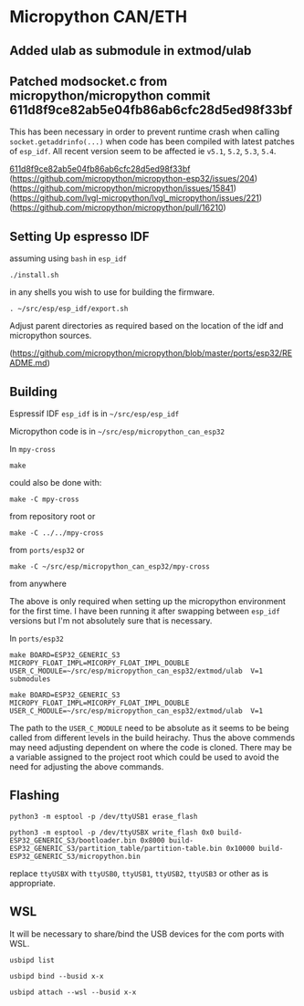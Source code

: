 # Micropython CAN/ETH

## Added ulab as submodule in extmod/ulab

## Patched modsocket.c from micropython/micropython commit 611d8f9ce82ab5e04fb86ab6cfc28d5ed98f33bf

This has been necessary in order to prevent runtime crash when calling `socket.getaddrinfo(...)` when code has been compiled with latest patches of `esp_idf`.
All recent version seem to be affected ie `v5.1`, `5.2`, `5.3`, `5.4`.

[611d8f9ce82ab5e04fb86ab6cfc28d5ed98f33bf](https://github.com/micropython/micropython/commit/611d8f9ce82ab5e04fb86ab6cfc28d5ed98f33bf) </br>
(https://github.com/micropython/micropython-esp32/issues/204)</br>
(https://github.com/micropython/micropython/issues/15841)</br>
(https://github.com/lvgl-micropython/lvgl_micropython/issues/221)</br>
(https://github.com/micropython/micropython/pull/16210)</br>

## Setting Up espresso IDF

assuming using `bash`
in `esp_idf`

```
./install.sh
```

in any shells you wish to use for building the firmware.

```
. ~/src/esp/esp_idf/export.sh
```

Adjust parent directories as required based on the location of the idf and micropython sources.

(https://github.com/micropython/micropython/blob/master/ports/esp32/README.md)

## Building

Espressif IDF `esp_idf` is in `~/src/esp/esp_idf`

Micropython code is in `~/src/esp/micropython_can_esp32`

In `mpy-cross`
```
make
```

could also be done with:
```
make -C mpy-cross
```
from repository root or

```
make -C ../../mpy-cross
```
from `ports/esp32` or

```
make -C ~/src/esp/micropython_can_esp32/mpy-cross
```

from anywhere

The above is only required when setting up the micropython environment for the first time.  I have been running it after swapping between `esp_idf` versions but I'm not absolutely sure that is necessary.

In `ports/esp32`
```
make BOARD=ESP32_GENERIC_S3 MICROPY_FLOAT_IMPL=MICORPY_FLOAT_IMPL_DOUBLE USER_C_MODULE=~/src/esp/micropython_can_esp32/extmod/ulab  V=1 submodules
```
```
make BOARD=ESP32_GENERIC_S3 MICROPY_FLOAT_IMPL=MICORPY_FLOAT_IMPL_DOUBLE USER_C_MODULE=~/src/esp/micropython_can_esp32/extmod/ulab  V=1
```
The path to the `USER_C_MODULE` need to be absolute as it seems to be being called from different levels in the build heirachy. 
Thus the above commends may need adjusting dependent on where the code is cloned.  There may be a variable assigned to the project root
which could be used to avoid the need for adjusting the above commands.

## Flashing

```
python3 -m esptool -p /dev/ttyUSB1 erase_flash
```

```
python3 -m esptool -p /dev/ttyUSBX write_flash 0x0 build-ESP32_GENERIC_S3/bootloader.bin 0x8000 build-ESP32_GENERIC_S3/partition_table/partition-table.bin 0x10000 build-ESP32_GENERIC_S3/micropython.bin
```

replace `ttyUSBX` with `ttyUSB0`, `ttyUSB1`, `ttyUSB2`, `ttyUSB3` or other as is appropriate.

## WSL

It will be necessary to share/bind the USB devices for the com ports with WSL.

```
usbipd list
```

```
usbipd bind --busid x-x
```

```
usbipd attach --wsl --busid x-x
```
